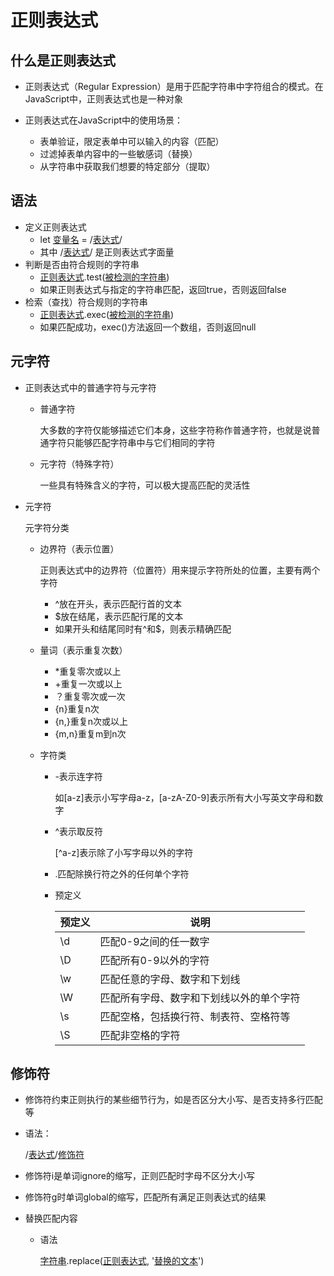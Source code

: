 # 正则表达式

## 什么是正则表达式

- 正则表达式（Regular Expression）是用于匹配字符串中字符组合的模式。在JavaScript中，正则表达式也是一种对象


- 正则表达式在JavaScript中的使用场景：
  - 表单验证，限定表单中可以输入的内容（匹配）
  - 过滤掉表单内容中的一些敏感词（替换）
  - 从字符串中获取我们想要的特定部分（提取）

## 语法

- 定义正则表达式
  - let <u>变量名</u> = /<u>表达式</u>/
  - 其中 /<u>表达式</u>/ 是正则表达式字面量
- 判断是否由符合规则的字符串
  - <u>正则表达式</u>.test(<u>被检测的字符串</u>)
  - 如果正则表达式与指定的字符串匹配，返回true，否则返回false
- 检索（查找）符合规则的字符串
  - <u>正则表达式</u>.exec(<u>被检测的字符串</u>)
  - 如果匹配成功，exec()方法返回一个数组，否则返回null

## 元字符

- 正则表达式中的普通字符与元字符

  - 普通字符

    大多数的字符仅能够描述它们本身，这些字符称作普通字符，也就是说普通字符只能够匹配字符串中与它们相同的字符

  - 元字符（特殊字符）

    一些具有特殊含义的字符，可以极大提高匹配的灵活性

- 元字符

  元字符分类

  - 边界符（表示位置）

    正则表达式中的边界符（位置符）用来提示字符所处的位置，主要有两个字符

    - ^放在开头，表示匹配行首的文本
    - $放在结尾，表示匹配行尾的文本
    - 如果开头和结尾同时有^和$，则表示精确匹配

  - 量词（表示重复次数）

    - *重复零次或以上
    - +重复一次或以上
    - ？重复零次或一次
    - {n}重复n次
    - {n,}重复n次或以上
    - {m,n}重复m到n次

  - 字符类

    - -表示连字符
    
      如[a-z]表示小写字母a-z，[a-zA-Z0-9]表示所有大小写英文字母和数字
    
    - ^表示取反符
    
      [^a-z]表示除了小写字母以外的字符
    
    - .匹配除换行符之外的任何单个字符
    
    - 预定义
    
      | 预定义 | 说明                                     |
      | ------ | ---------------------------------------- |
      | \d     | 匹配0-9之间的任一数字                    |
      | \D     | 匹配所有0-9以外的字符                    |
      | \w     | 匹配任意的字母、数字和下划线             |
      | \W     | 匹配所有字母、数字和下划线以外的单个字符 |
      | \s     | 匹配空格，包括换行符、制表符、空格符等   |
      | \S     | 匹配非空格的字符                         |

## 修饰符

- 修饰符约束正则执行的某些细节行为，如是否区分大小写、是否支持多行匹配等

- 语法：

  /<u>表达式</u>/<u>修饰符</u>

- 修饰符i是单词ignore的缩写，正则匹配时字母不区分大小写

- 修饰符g时单词global的缩写，匹配所有满足正则表达式的结果

- 替换匹配内容

  - 语法

    <u>字符串</u>.replace(<u>正则表达式</u>, '<u>替换的文本</u>')